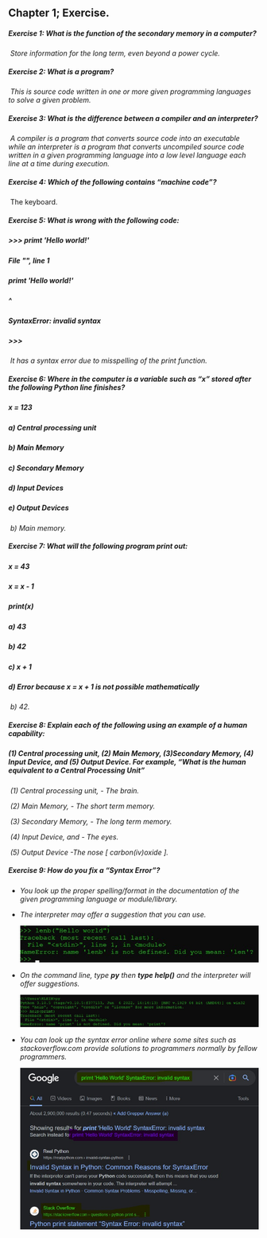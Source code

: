 ## Chapter 1; Exercise.

##### Exercise 1: What is the function of the secondary memory in a computer?

​						*Store information for the long term, even beyond a power cycle.*


##### Exercise 2: What is a program? 

​						*This is source code written in one or more given programming languages to solve a given problem.*


##### Exercise 3: What is the difference between a compiler and an interpreter? 

​						*A compiler is a program that converts source code into an executable while an interpreter is a program that converts uncompiled source code written in a given programming language into a low level language each line at a time during execution.*


##### Exercise 4: Which of the following contains “machine code”?

​                       The keyboard.


##### Exercise 5: What is wrong with the following code:

##### >>> primt 'Hello world!'

##### File "<stdin>", line 1

##### primt 'Hello world!'

##### ^

##### SyntaxError: invalid syntax

##### >>>

​			*It has a syntax error due to misspelling of the print function.*

 

##### Exercise 6: Where in the computer is a variable such as “x” stored after the following Python line finishes?

##### x = 123

##### a) Central processing unit
##### b) Main Memory
##### c) Secondary Memory
##### d) Input Devices
##### e) Output Devices

​													 *b) Main memory.*


##### Exercise 7: What will the following program print out:

##### x = 43
##### x = x - 1
##### print(x)

##### a) 43
##### b) 42
##### c) x + 1
##### d) Error because x = x + 1 is not possible mathematically

​															*b) 42.*


##### Exercise 8: Explain each of the following using an example of a human capability:

#####  (1) Central processing unit, (2) Main Memory, (3)Secondary Memory, (4) Input Device, and (5) Output Device. For example, “What is the human equivalent to a Central Processing Unit”

​                             *(1) Central processing unit, - The brain.*

​                            *(2) Main Memory, - The short term memory.*

​                           *(3) Secondary Memory, - The long term memory.*

​                          *(4) Input Device, and - The eyes.*

​                         *(5) Output Device -The nose [ carbon(iv)oxide ].* 


##### Exercise 9: How do you fix a “Syntax Error”?

- *You look up the proper spelling/format in the documentation of the given programming language or module/library.*

- *The interpreter may offer a suggestion that you can use.*

  ![Alt text](https://github.com/Klein-Baru/Practical-Attachment-II/blob/main/Week%201_Tasks/Images/automatic%20suggestion.jpg)

- *On the command line, type **py** then **type help(<the term you misspelt>)** and the interpreter will offer suggestions.*

  ![Alt text](https://github.com/Klein-Baru/Practical-Attachment-II/blob/main/Week%201_Tasks/Images/help%20function.jpg)

- *You can look up the syntax error online where some sites such as stackoverflow.com provide solutions to programmers normally by fellow programmers.*

  ![Alt text](https://github.com/Klein-Baru/Practical-Attachment-II/blob/main/Week%201_Tasks/Images/google_online_stackoverflow.jpg)
